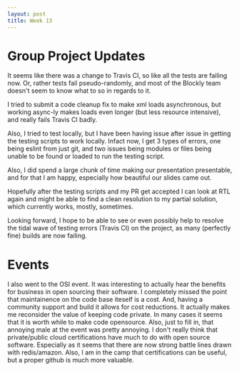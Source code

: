 ```yaml
---
layout: post
title: Week 13
---
```


# Group Project Updates
It seems like there was a change to Travis CI, so like all the tests are failing now. Or, rather tests fail pseudo-randomly, and most of the Blockly team doesn't seem to know what to so in regards to it. 

I tried to submit a code cleanup fix to make xml loads asynchronous, but working async-ly makes loads even longer (but less resource intensive), and really fails Travis CI badly.

Also, I tried to test locally, but I have been having issue after issue in getting the testing scripts to work locally. Infact now, I get 3 types of errors, one being eslint from just git, and two issues being modules or files being unable to be found or loaded to run the testing script.

Also, I did spend a large chunk of time making our presentation presentable, and for that I am happy, especially how beautiful our slides came out. 

Hopefully after the testing scripts and my PR get accepted I can look at RTL again and might be able to find a clean resolution to my partial solution, which currently works, mostly, sometimes.

Looking forward, I hope to be able to see or even possibly help to resolve the tidal wave of testing errors (Travis CI) on the project, as many (perfectly fine) builds are now failing.

# Events
I also went to the OSI event. It was interesting to actually hear the benefits for business in open sourcing their software. I completely missed the point that maintainence on the code base iteself is a cost. And, having a community support and build it allows for cost reductions. It actually makes me reconsider the value of keeping code private. In many cases it seems that it is worth while to make code opensource. Also, just to fill in, that annoying male at the event was pretty annoying. I don't really think that private/public cloud certifications have much to do with open source software. Especially as it seems that there are now strong battle lines drawn with redis/amazon. Also, I am in the camp that certifications can be useful, but a proper github is much more valuable.